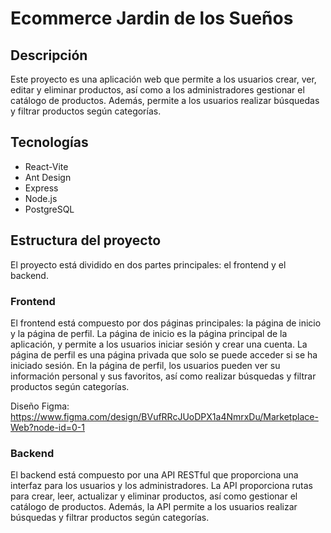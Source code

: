 # Ecommerce Jardin de los Sueños

## Descripción

Este proyecto es una aplicación web que permite a los usuarios crear, ver, editar y eliminar productos, así como a los administradores gestionar el catálogo de productos. Además, permite a los usuarios realizar búsquedas y filtrar productos según categorías.

## Tecnologías

- React-Vite
- Ant Design
- Express
- Node.js
- PostgreSQL

## Estructura del proyecto

El proyecto está dividido en dos partes principales: el frontend y el backend.

### Frontend

El frontend está compuesto por dos páginas principales: la página de inicio y la página de perfil. La página de inicio es la página principal de la aplicación, y permite a los usuarios iniciar sesión y crear una cuenta. La página de perfil es una página privada que solo se puede acceder si se ha iniciado sesión. En la página de perfil, los usuarios pueden ver su información personal y sus favoritos, así como realizar búsquedas y filtrar productos según categorías.

Diseño Figma: https://www.figma.com/design/BVufRRcJUoDPX1a4NmrxDu/Marketplace-Web?node-id=0-1

### Backend

El backend está compuesto por una API RESTful que proporciona una interfaz para los usuarios y los administradores. La API proporciona rutas para crear, leer, actualizar y eliminar productos, así como gestionar el catálogo de productos. Además, la API permite a los usuarios realizar búsquedas y filtrar productos según categorías.
